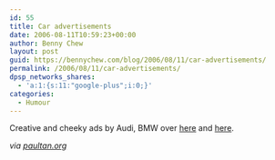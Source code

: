 ```yaml
---
id: 55
title: Car advertisements
date: 2006-08-11T10:59:23+00:00
author: Benny Chew
layout: post
guid: https://bennychew.com/blog/2006/08/11/car-advertisements/
permalink: /2006/08/11/car-advertisements/
dpsp_networks_shares:
  - 'a:1:{s:11:"google-plus";i:0;}'
categories:
  - Humour
---
```

Creative and cheeky ads by Audi, BMW over <a target="_blank" href="http://paultan.org/archives/2006/08/08/cheeky-audi-advertisement/">here</a> and <a target="_blank" href="http://paultan.org/archives/2006/08/07/bmw-and-audi-ad-tussle/">here</a>.

_via <a target="_blank" href="http://paultan.org/">paultan.org</a>_